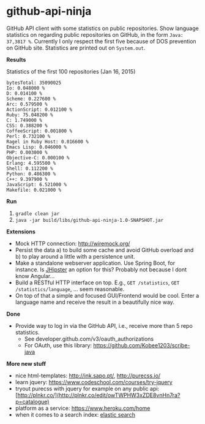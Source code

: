 github-api-ninja
================

GitHub API client with some statistics on public repositories. Show language statistics on regarding public 
repositories on GitHub, in the form `Java: 37,3817 %`. Currently I only respect the first five because of DOS 
prevention on GitHub site. Statistics are printed out on `System.out`.

**Results**

Statistics of the first 100 repositories (Jan 16, 2015)

```
bytesTotal: 35090025
Io: 0.048000 %
D: 0.014100 %
Scheme: 0.227600 %
Arc: 0.579500 %
ActionScript: 0.012100 %
Ruby: 75.048200 %
C: 1.749000 %
CSS: 0.388200 %
CoffeeScript: 0.001800 %
Perl: 0.732100 %
Ragel in Ruby Host: 0.016600 %
Emacs Lisp: 0.046000 %
PHP: 0.003000 %
Objective-C: 0.000100 %
Erlang: 4.595500 %
Shell: 0.112200 %
Python: 0.486300 %
C++: 9.397900 %
JavaScript: 6.521000 %
Makefile: 0.021000 %
```

**Run**

1. `gradle clean jar`
2. `java -jar build/libs/github-api-ninja-1.0-SNAPSHOT.jar`

**Extensions**

- Mock HTTP connection: http://wiremock.org/
- Persist the data a) to build some cache and avoid GitHub overload and b) to play around a little with a persistence
 unit.
- Make a standalone webserver application. Use Spring Boot, for instance. Is [JHipster](https://jhipster.github.io) an option for this? Probably not because I dont know Angular...
- Build a RESTful HTTP interface on top. E.g., `GET /statistics`, `GET /statistics/language`, ... seem reasonable.
- On top of that a simple and focused GUI/Frontend would be cool. Enter a language name and receive the result in a
beautifully nice way.

**Done**
- Provide way to log in via the GitHub API, i.e., receive more than 5 repo statistics.
  - See developer.github.com/v3/oauth_authorizations
  - For OAuth, use this library: https://github.com/Kobee1203/scribe-java

**More new stuff**

- nice html-templates: http://ink.sapo.pt/, http://purecss.io/
- learn jquery: https://www.codeschool.com/courses/try-jquery
- tryout purecss with jquery for example on any public api: [http://plnkr.co/](http://plnkr.co/edit/owTWPHW3xZDE8vnHn7ra?p=catalogue)
- platform as a service: https://www.heroku.com/home
- when it comes to a search index: [elastic search](http://www.elasticsearch.org/overview/elasticsearch/)
